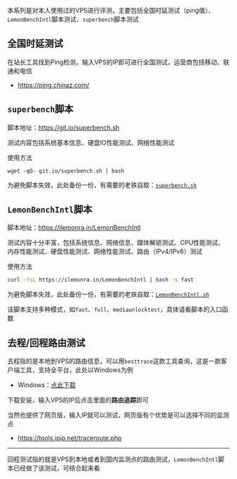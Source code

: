 本系列是对本人使用过的VPS进行评测，主要包括全国时延测试（ping值）、`LemonBenchIntl`脚本测试、`superbench`脚本测试

## 全国时延测试

在站长工具找到Ping检测，输入VPS的IP即可进行全国测试，运营商包括移动、联通和电信

- https://ping.chinaz.com/

## `superbench`脚本

脚本地址：https://git.io/superbench.sh

测试内容包括系统基本信息、硬盘IO性能测试、网络性能测试

使用方法

```
wget -qO- git.io/superbench.sh | bash
```

为避免脚本失效，此处备份一份，有需要的老铁自取：[`superbench.sh`](assets/README/superbench.sh)



## `LemonBenchIntl`脚本

脚本地址：https://ilemonra.in/LemonBenchIntl 

测试内容十分丰富，包括系统信息、网络信息、媒体解锁测试、CPU性能测试、内存性能测试、硬盘性能测试、网络性能测试、路由（IPv4/IPv6）测试

使用方法 

```bash
curl -fsL https://ilemonra.in/LemonBenchIntl | bash -s fast
```

为避免脚本失效，此处备份一份，有需要的老铁自取：[`LemonBenchIntl.sh`](assets/README/LemonBenchIntl.sh)

该脚本支持多种模式，如`fast`、`full`、`mediaunlocktest`，具体请看脚本的入口函数

## 去程/回程路由测试

去程指的是本地到VPS的路由信息，可以用`besttrace`这款工具查询，这是一款客户端工具，支持全平台，此处以Windows为例

- Windows：[点此下载](https://cdn.ipip.net/17mon/besttrace.exe)


下载安装，输入VPS的IP后点击里面的**路由追踪**即可

当然也提供了网页版，输入IP就可以测试，网页版有个优势是可以选择不同的监测点

- https://tools.ipip.net/traceroute.php

---

回程测试指的就是VPS到本地或者到国内监测点的路由测试，`LemonBenchIntl`脚本已经做了该测试，可结合起来看
